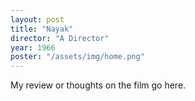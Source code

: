 ```yaml
---
layout: post
title: "Nayak"
director: "A Director"
year: 1966
poster: "/assets/img/home.png"
---
```


My review or thoughts on the film go here.
